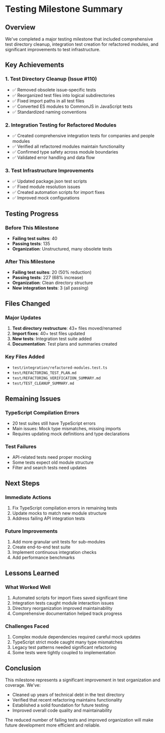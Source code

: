 # Testing Milestone Summary

## Overview
We've completed a major testing milestone that included comprehensive test directory cleanup, integration test creation for refactored modules, and significant improvements to test infrastructure.

## Key Achievements

### 1. Test Directory Cleanup (Issue #110)
- ✅ Removed obsolete issue-specific tests
- ✅ Reorganized test files into logical subdirectories
- ✅ Fixed import paths in all test files
- ✅ Converted ES modules to CommonJS in JavaScript tests
- ✅ Standardized naming conventions

### 2. Integration Testing for Refactored Modules
- ✅ Created comprehensive integration tests for companies and people modules
- ✅ Verified all refactored modules maintain functionality
- ✅ Confirmed type safety across module boundaries
- ✅ Validated error handling and data flow

### 3. Test Infrastructure Improvements
- ✅ Updated package.json test scripts
- ✅ Fixed module resolution issues
- ✅ Created automation scripts for import fixes
- ✅ Improved mock configurations

## Testing Progress

### Before This Milestone
- **Failing test suites**: 40
- **Passing tests**: 135
- **Organization**: Unstructured, many obsolete tests

### After This Milestone
- **Failing test suites**: 20 (50% reduction)
- **Passing tests**: 227 (68% increase)
- **Organization**: Clean directory structure
- **New integration tests**: 3 (all passing)

## Files Changed

### Major Updates
1. **Test directory restructure**: 43+ files moved/renamed
2. **Import fixes**: 40+ test files updated
3. **New tests**: Integration test suite added
4. **Documentation**: Test plans and summaries created

### Key Files Added
- `test/integration/refactored-modules.test.ts`
- `test/REFACTORING_TEST_PLAN.md`
- `test/REFACTORING_VERIFICATION_SUMMARY.md`
- `test/TEST_CLEANUP_SUMMARY.md`

## Remaining Issues

### TypeScript Compilation Errors
- 20 test suites still have TypeScript errors
- Main issues: Mock type mismatches, missing imports
- Requires updating mock definitions and type declarations

### Test Failures
- API-related tests need proper mocking
- Some tests expect old module structure
- Filter and search tests need updates

## Next Steps

### Immediate Actions
1. Fix TypeScript compilation errors in remaining tests
2. Update mocks to match new module structure
3. Address failing API integration tests

### Future Improvements
1. Add more granular unit tests for sub-modules
2. Create end-to-end test suite
3. Implement continuous integration checks
4. Add performance benchmarks

## Lessons Learned

### What Worked Well
1. Automated scripts for import fixes saved significant time
2. Integration tests caught module interaction issues
3. Directory reorganization improved maintainability
4. Comprehensive documentation helped track progress

### Challenges Faced
1. Complex module dependencies required careful mock updates
2. TypeScript strict mode caught many type mismatches
3. Legacy test patterns needed significant refactoring
4. Some tests were tightly coupled to implementation

## Conclusion

This milestone represents a significant improvement in test organization and coverage. We've:
- Cleaned up years of technical debt in the test directory
- Verified that recent refactoring maintains functionality
- Established a solid foundation for future testing
- Improved overall code quality and maintainability

The reduced number of failing tests and improved organization will make future development more efficient and reliable.